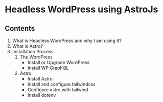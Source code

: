 # Headless WordPress using AstroJs


## Contents

1. What is Headless WordPress and why I am using it?
2. What is Astro?
3. Installation Process
	1. The WordPress
		- Install or Upgrade WordPress
		- Install WP GraphQL
	2. Astro
		- Install Astro
		- Install and configure tailwindcss
		- Configure astro with tailwind
		- Install dotenv
		